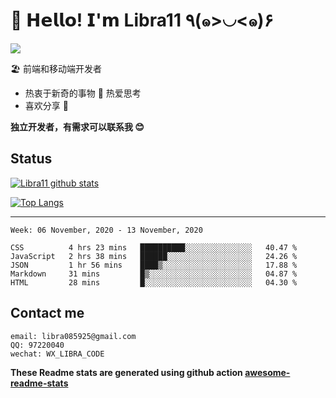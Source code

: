 # 🥳 𝗛𝗲𝗹𝗹𝗼! 𝗜'𝗺 Libra11 ٩(๑>◡<๑)۶

[![](https://img.shields.io/badge/-@Libra11-%23181717?style=flat-square&logo=github)](https://github.com/Libra11)

🏖 前端和移动端开发者

- 热衷于新奇的事物 🤩 热爱思考
- 喜欢分享 🧐

**独立开发者，有需求可以联系我 😊**

## Status

[![Libra11 github stats](https://github-readme-stats.vercel.app/api?username=Libra11&count_private=true&show_icons=true&theme=radical)](https://github.com/Libra11)

[![Top Langs](https://github-readme-stats.vercel.app/api/top-langs/?username=Libra11&theme=radical)](https://github.com/Libra11)

---

<!--START_SECTION:waka-->
```text
Week: 06 November, 2020 - 13 November, 2020

CSS          4 hrs 23 mins   ██████████░░░░░░░░░░░░░░░   40.47 % 
JavaScript   2 hrs 38 mins   ██████░░░░░░░░░░░░░░░░░░░   24.26 % 
JSON         1 hr 56 mins    ████▒░░░░░░░░░░░░░░░░░░░░   17.88 % 
Markdown     31 mins         █▒░░░░░░░░░░░░░░░░░░░░░░░   04.87 % 
HTML         28 mins         █░░░░░░░░░░░░░░░░░░░░░░░░   04.30 % 
```
<!--END_SECTION:waka-->

## Contact me

```text
email: libra085925@gmail.com
QQ: 97220040
wechat: WX_LIBRA_CODE
```

**These Readme stats are generated using github action [awesome-readme-stats](https://github.com/anmol098/waka-readme-stats)**
